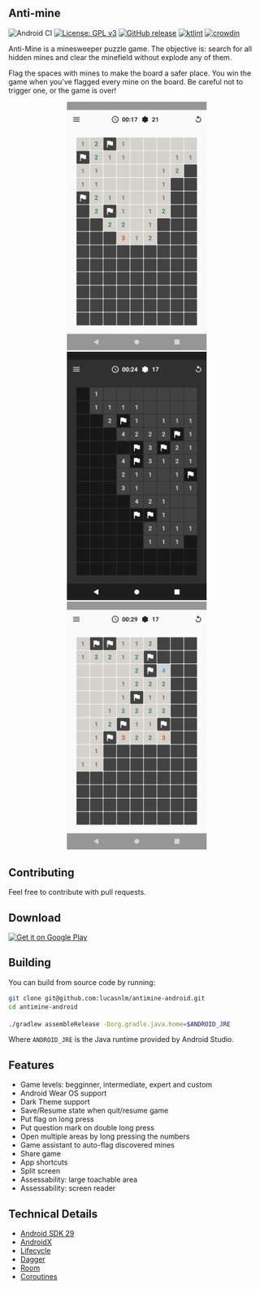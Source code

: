 ## Anti-mine
![Android CI](https://github.com/lucasnlm/antimine-android/workflows/Android%20CI/badge.svg) [![License: GPL v3](https://img.shields.io/badge/License-GPLv3-blue.svg)](https://www.gnu.org/licenses/gpl-3.0) [![GitHub release](https://img.shields.io/github/release/lucasnlm/antimine-android.svg?maxAge=60)](https://github.com/lucasnlm/antimine-android/releases) [![ktlint](https://img.shields.io/badge/code%20style-%E2%9D%A4-FF4081.svg)](https://ktlint.github.io/) [![crowdin](https://badges.crowdin.net/antimine-android/localized.svg)](https://crowdin.com/project/antimine-android)

Anti-Mine is a minesweeper puzzle game. The objective is: search for all hidden mines and clear the minefield without explode any of them.

Flag the spaces with mines to make the board a safer place. You win the game when you've flagged every mine on the board. Be careful not to trigger one, or the game is over!

<p align="center">
    <img src="https://raw.githubusercontent.com/lucasnlm/antimine-android/master/extras/store/image_1.png" width="275px"/>
    <img src="https://raw.githubusercontent.com/lucasnlm/antimine-android/master/extras/store/image_5.png" width="275px"/>
    <img src="https://raw.githubusercontent.com/lucasnlm/antimine-android/master/extras/store/image_3.png" width="275px"/>
</p>

## Contributing

Feel free to contribute with pull requests.

## Download

<a href="https://play.google.com/store/apps/details?id=com.logical.minato">
<img src="https://play.google.com/intl/en_us/badges/images/generic/en_badge_web_generic.png"
     alt="Get it on Google Play" height="80"/></a>

## Building

You can build from source code by running:

```bash
git clone git@github.com:lucasnlm/antimine-android.git
cd antimine-android

./gradlew assembleRelease -Dorg.gradle.java.home=$ANDROID_JRE
```

Where `ANDROID_JRE` is the Java runtime provided by Android Studio.

## Features

- Game levels: begginner, intermediate, expert and custom
- Android Wear OS support
- Dark Theme support
- Save/Resume state when quit/resume game
- Put flag on long press
- Put question mark on double long press
- Open multiple areas by long pressing the numbers
- Game assistant to auto-flag discovered mines
- Share game
- App shortcuts
- Split screen
- Assessability: large toachable area
- Assessability: screen reader

## Technical Details

- [Android SDK 29](https://developer.android.com/about/versions/10)
- [AndroidX](https://developer.android.com/jetpack/androidx)
- [Lifecycle](https://developer.android.com/topic/libraries/architecture/lifecycle)
- [Dagger](https://dagger.dev/android.html)
- [Room](https://developer.android.com/training/data-storage/room)
- [Coroutines](https://kotlinlang.org/docs/reference/coroutines-overview.html)
